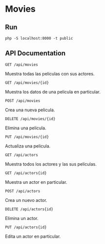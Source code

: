 # Movies

## Run

```shell
php -S localhost:8000 -t public
```

## API Documentation

```shell
GET /api/movies
```
Muestra todas las peliculas con sus actores.
```shell
GET /api/movies/{id}
```
Muestra los datos de una pelicula en particular.
```shell
POST /api/movies
```
Crea una nueva pelicula.
```shell
DELETE /api/movies/{id}
```
Elimina una pelicula.
```shell
PUT /api/movies/{id}
```
Actualiza una pelicula.
```shell
GET /api/actors
```
Muestra todos los actores y las sus peliculas.
```shell
GET /api/actors{id}
```
Muestra un actor en particular.
```shell
POST /api/actors
```
Crea un nuevo actor.
```shell
DELETE /api/actors{id}
```
Elimina un actor.
```shell
PUT /api/actors{id}
```
Edita un actor en particular.
